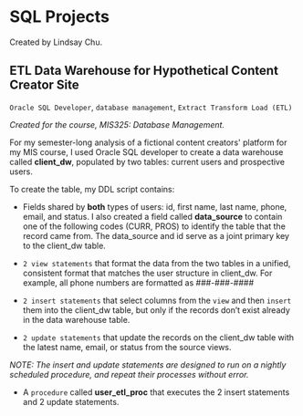 # SQL Projects
Created by Lindsay Chu.

## ETL Data Warehouse for Hypothetical Content Creator Site
`Oracle SQL Developer`, `database management`, `Extract Transform Load (ETL)`

*Created for the course, MIS325: Database Management.*

For my semester-long analysis of a fictional content creators' platform for my MIS course, 
I used Oracle SQL developer to create a data warehouse called **client_dw**, populated by two tables: current users and prospective users.

To create the table, my DDL script contains:
* Fields shared by **both** types of users: id, first name, last name, phone, email, and status. I also created a field called
**data_source** to contain one of the following codes (CURR, PROS) to identify the table that the record came from. The data_source and id serve as a joint primary key to the client_dw table. 

* `2 view statements` that format the data from the two tables in a unified, consistent format that matches the user structure in client_dw. For example, all phone numbers are formatted as ###-###-####

* `2 insert statements` that select columns from the `view` and then `insert` them into the client_dw table, but only if the records don’t exist already in the data warehouse table. 

* `2 update statements` that update the records on the client_dw table with the latest name, email, or status from the source views. 

*NOTE: The insert and update statements are designed to run on a nightly scheduled procedure, and repeat their processes without error.*

* A `procedure` called **user_etl_proc** that executes the 2 insert statements and 2 update statements.
